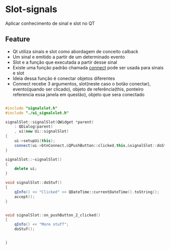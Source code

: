 # Slot-signals
Aplicar conhecimento de sinal e slot no QT

## Feature
- Qt utiliza sinais e slot como abordagem de conceito calback 
- Um sinal e  emitido a partir de um determinado evento
- Slot e a função que executada  a partir desse sinal
- Existe uma função padrão chamada  [connect](https://doc.qt.io/qt-5/signalsandslots.html) pode ser usada para sinais e slot
- Ideia dessa função é conectar objetos diferentes
- Connect recebe 3 argumentos, slot(neste caso o botão conectar), evento(quando ser clicado), objeto de referência(this, ponteiro referencia essa janela em questão), objeto que sera conectado


```c++

#include "signalslot.h"
#include "./ui_signalslot.h"

signalSlot::signalSlot(QWidget *parent)
    : QDialog(parent)
    , ui(new Ui::signalSlot)
{
    ui->setupUi(this);
    connect(ui->btnConnect,&QPushButton::clicked,this,&signalSlot::doStuf); //https://doc.qt.io/qt-5/signalsandslots.html
}

signalSlot::~signalSlot()
{
    delete ui;
}

void signalSlot::doStuf()
{
    qInfo() << "Clicked" << QDateTime::currentDateTime().toString();
    accept();
}


void signalSlot::on_pushButton_2_clicked()
{
    qInfo() << "More stuff";
    doStuf();


}






```
